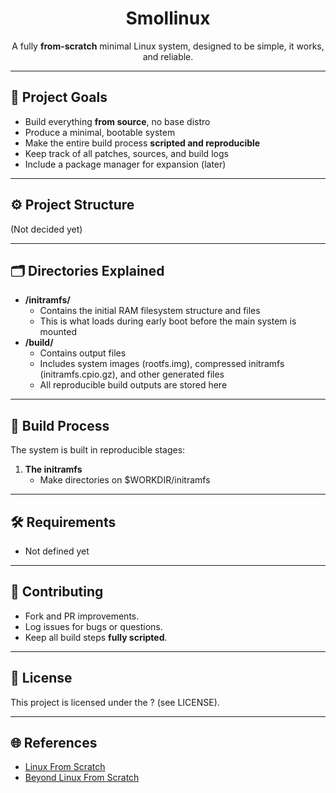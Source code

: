 <h1 align=center>Smollinux</h1>
<p align=center>A fully <b>from-scratch</b> minimal Linux system, designed to be simple, it works, and reliable.</p>

---

## 📌 Project Goals

- Build everything **from source**, no base distro
- Produce a minimal, bootable system
- Make the entire build process **scripted and reproducible**
- Keep track of all patches, sources, and build logs
- Include a package manager for expansion (later)

---

## ⚙️ Project Structure
(Not decided yet)

---

## 🗂️ Directories Explained

- **/initramfs/**  
  - Contains the initial RAM filesystem structure and files
  - This is what loads during early boot before the main system is mounted
- **/build/**
  - Contains output files
  - Includes system images (rootfs.img), compressed initramfs (initramfs.cpio.gz),
    and other generated files
  - All reproducible build outputs are stored here 

---

## 🚀 Build Process

The system is built in reproducible stages:

1. **The initramfs**
   - Make directories on $WORKDIR/initramfs

---

## 🛠️ Requirements

- Not defined yet

---

## 🤝 Contributing

- Fork and PR improvements.
- Log issues for bugs or questions.
- Keep all build steps **fully scripted**.

---

## 📜 License

This project is licensed under the ? (see LICENSE).

---

## 🌐 References

- [Linux From Scratch](https://www.linuxfromscratch.org/lfs/view/stable/)
- [Beyond Linux From Scratch](https://www.linuxfromscratch.org/blfs/view/stable/)
